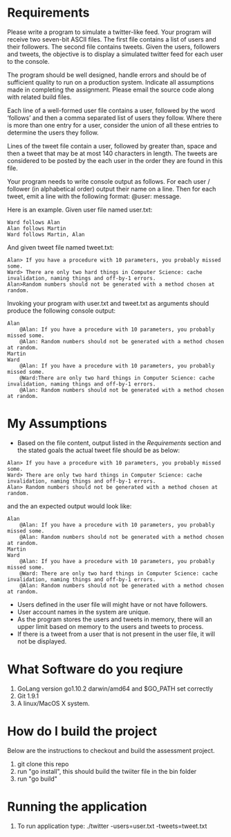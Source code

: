 # Requirements

Please write a program to simulate a twitter-like feed. Your program will receive two seven-bit ASCII files. The first file contains a list of users and their followers. The second file contains tweets. Given the users, followers and tweets, the objective is to display a simulated twitter feed for each user to the console. 

The program should be well designed, handle errors and should be of sufficient quality to run on a production system. Indicate all assumptions made in completing the assignment. Please email the source code along with related build files.

Each line of a well-formed user file contains a user, followed by the word ‘follows’ and then a comma separated list of users they follow.  Where there is more than one entry for a user,  consider the union of all these entries to determine the users they follow.

Lines of the tweet file contain a user, followed by greater than, space and then a tweet that may be at most 140 characters in length. The tweets are considered to be posted by the each user in the order they are found in this file.

Your program needs to write console output as follows. For each user / follower (in alphabetical order) output their name on a line. Then for each tweet, emit a line with the following format: <tab>@user: <space>message.

Here is an example. Given user file named user.txt:

```
Ward follows Alan
Alan follows Martin
Ward follows Martin, Alan
```

And given tweet file named tweet.txt:
```
Alan> If you have a procedure with 10 parameters, you probably missed some.
Ward> There are only two hard things in Computer Science: cache invalidation, naming things and off-by-1 errors.
Alan>Random numbers should not be generated with a method chosen at random.
```
Invoking your program with user.txt and tweet.txt as arguments should produce the following console output:

```
Alan
    @Alan: If you have a procedure with 10 parameters, you probably missed some.
    @Alan: Random numbers should not be generated with a method chosen at random.
Martin
Ward
    @Alan: If you have a procedure with 10 parameters, you probably missed some.
    @Ward:There are only two hard things in Computer Science: cache invalidation, naming things and off-by-1 errors.
    @Alan: Random numbers should not be generated with a method chosen at random.
```

# My Assumptions

+ Based on the  file content, output listed in the *Requirements* section and the stated goals the actual tweet file should be as below:
```
Alan> If you have a procedure with 10 parameters, you probably missed some.
Ward> There are only two hard things in Computer Science: cache invalidation, naming things and off-by-1 errors.
Alan> Random numbers should not be generated with a method chosen at random.
```
and the an expected output would look like:
```
Alan
    @Alan: If you have a procedure with 10 parameters, you probably missed some.
    @Alan: Random numbers should not be generated with a method chosen at random.
Martin
Ward
    @Alan: If you have a procedure with 10 parameters, you probably missed some.
    @Ward: There are only two hard things in Computer Science: cache invalidation, naming things and off-by-1 errors.
    @Alan: Random numbers should not be generated with a method chosen at random.
```
+ Users defined in the user file will might have or not have followers.
+ User account names in the system are unique.
+ As the program stores the users and tweets in memory, there will an upper limit based on memory to the users and tweets to process.
+ If there is a tweet from a user that is not present in the user file, it will not be displayed.

# What Software do you reqiure

1. GoLang version go1.10.2 darwin/amd64 and $GO_PATH set correctly
2. Git 1.9.1
3. A linux/MacOS X system.

# How do I build the project

Below are the instructions to checkout and build the assessment project.

1. git clone this repo
2. run "go install", this should build the twiiter file in the bin folder
2. run "go build"

# Running the application

1. To run application type:  ./twitter  -users=user.txt -tweets=tweet.txt